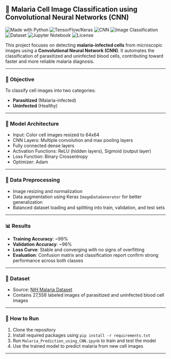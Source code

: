 ## 🦟 Malaria Cell Image Classification using Convolutional Neural Networks (CNN)
![Made with Python](https://img.shields.io/badge/Made%20with-Python-1f425f.svg)
![TensorFlow/Keras](https://img.shields.io/badge/Deep%20Learning-TensorFlow%2FKeras-blue)
![CNN](https://img.shields.io/badge/Model-CNN-green)
![Image Classification](https://img.shields.io/badge/Task-Image%20Classification-yellowgreen)
![Dataset](https://img.shields.io/badge/Dataset-NIH%20Malaria%20Dataset-lightgrey)
![Jupyter Notebook](https://img.shields.io/badge/Notebook-Jupyter-yellow)
![License](https://img.shields.io/badge/License-MIT-green)

This project focuses on detecting **malaria-infected cells** from microscopic images using a **Convolutional Neural Network (CNN)**. It automates the classification of parasitized and uninfected blood cells, contributing toward faster and more reliable malaria diagnosis.

---

### 🔬 Objective
To classify cell images into two categories:
- **Parasitized** (Malaria-infected)
- **Uninfected** (Healthy)

---

### 🧠 Model Architecture
- Input: Color cell images resized to 64x64
- CNN Layers: Multiple convolution and max pooling layers
- Fully connected dense layers
- Activation Functions: ReLU (hidden layers), Sigmoid (output layer)
- Loss Function: Binary Crossentropy
- Optimizer: Adam

---

### 🧹 Data Preprocessing
- Image resizing and normalization
- Data augmentation using Keras `ImageDataGenerator` for better generalization
- Balanced dataset loading and splitting into train, validation, and test sets

---

### 📊 Results
- **Training Accuracy**: ~99%
- **Validation Accuracy**: ~96%
- **Loss Curve**: Stable and converging with no signs of overfitting
- **Evaluation**: Confusion matrix and classification report confirm strong performance across both classes

---

### 📁 Dataset
- Source: [NIH Malaria Dataset](https://lhncbc.nlm.nih.gov/LHC-publications/pubs/MalariaDatasets.html)
- Contains 27,558 labeled images of parasitized and uninfected blood cell images

---

### 🚀 How to Run
1. Clone the repository
2. Install required packages using `pip install -r requirements.txt`
3. Run `Malaria_Prediction_using_CNN.ipynb` to train and test the model
4. Use the trained model to predict malaria from new cell images

---
